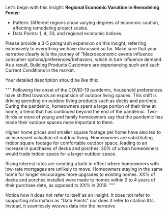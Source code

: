Let's begin with this Insight:
**Regional Economic Variation in Remodeling Focus:** 
   - Pattern: Different regions show varying degrees of economic caution, affecting remodeling project scales.
   - Data Points: 1, 4, 33, and regional economic indices.

Please provide a 3-5 paragraph expansion on this insight, referring extensively to everything we have discussed so far.  Make sure that your narrative clearly tells the journey of "Macroeconomic events influence consumer options/preferences/behaviors, which in turn influence demand. As a result, Building Products Customers are experiencing such and such Current Conditions in the market.

Your detailed description should be like this:

"""
Following the onset of the COVID-19 pandemic, household preferences have shifted towards an expansion of outdoor living spaces. This shift is driving spending on outdoor living products such as decks and porches. During the pandemic, homeowners spent a large portion of their time at home, a trend that has continued beyond the end of the pandemic. Two-thirds or more of young and family homeowners say that the pandemic has made their outdoor spaces more important to them. 

Higher home prices and smaller square footage per home have also led to an increased valuation of outdoor living. Homeowners are substituting indoor square footage for comfortable outdoor space, leading to an increase in purchases of decks and porches. 30% of urban homeowners would trade indoor space for a larger outdoor space. 

Rising interest rates are creating a lock-in effect where homeowners with low-rate mortgages are unlikely to move. Homeowners staying in the same home for longer encourages more upgrades to existing homes. XX% of decks and porches installed were made to homes within 2 to 4 years of their purchase date, as opposed to XX% in 2019.
"""

Notice how it does not refer to itself as an insight. It does not refer to supporting information as "Data Points" nor does it refer to citation IDs.  Instead, it seamlessly weaves data into the narrative.
